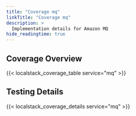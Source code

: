 ```yaml
---
title: "Coverage mq"
linkTitle: "Coverage mq"
description: >
  Implementation details for Amazon MQ
hide_readingtime: true
---
```


## Coverage Overview
{{< localstack_coverage_table service="mq" >}}

## Testing Details
{{< localstack_coverage_details service="mq" >}}
